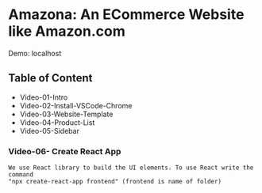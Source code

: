 # Amazona: An ECommerce Website like Amazon.com
Demo: localhost
## Table of Content

 - Video-01-Intro
 - Video-02-Install-VSCode-Chrome
 - Video-03-Website-Template
 - Video-04-Product-List
 - Video-05-Sidebar
 ### Video-06- Create React App
    We use React library to build the UI elements. To use React write the command 
    "npx create-react-app frontend" (frontend is name of folder)